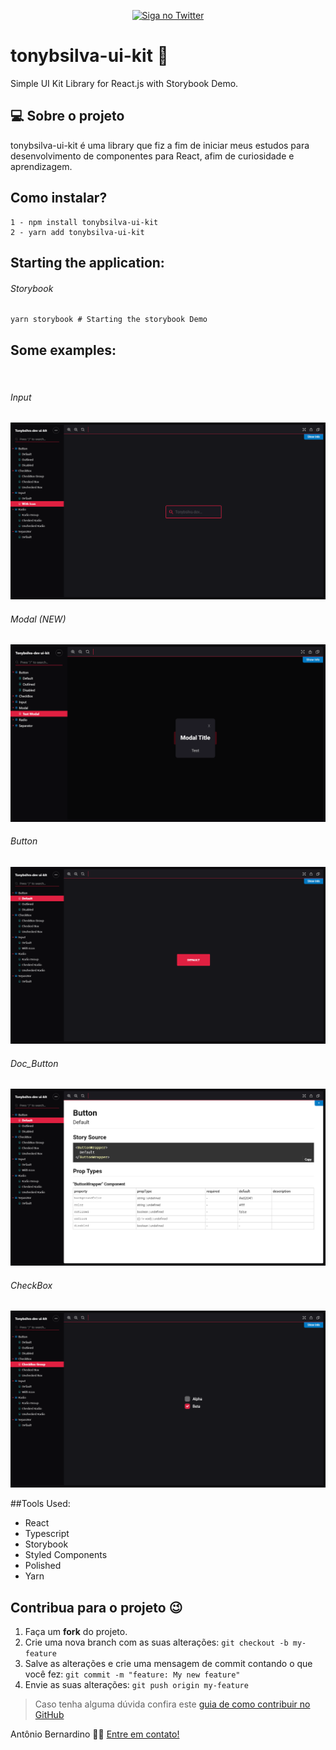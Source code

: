 <p align="center">

  <a href="https://twitter.com/tonybsilvaaa">
    <img alt="Siga no Twitter" src="https://img.shields.io/twitter/url?url=https%3A%2F%2Fgithub.com%2Ftgmarinho%2Fnlw1">
  </a>
</p>

<h1>tonybsilva-ui-kit 🎨</h1>
<span>Simple UI Kit Library for React.js with Storybook Demo.</span>

## 💻 Sobre o projeto

tonybsilva-ui-kit é uma library que fiz a fim de iniciar meus estudos para desenvolvimento de componentes para React, afim de curiosidade e aprendizagem.

##  Como instalar?
```
1 - npm install tonybsilva-ui-kit
2 - yarn add tonybsilva-ui-kit
```

## Starting the application:
<h6>Storybook</h6>

```
yarn storybook # Starting the storybook Demo
```

## Some examples:
</br>
<h6>Input</h6>
<img src="/img/input.png"/>
</br>
<h6>Modal (NEW)</h6>
<img src="/img/Modal.png"/>
</br>
<h6>Button</h6>
<img src="/img/Button.png"/>
<h6>Doc_Button</h6>
<img src="/img/Doc.png"/>
</br>
<h6>CheckBox</h6>
<img src="/img/CheckBox.png"/>
</br>

<p aling="center">



</p>

##Tools Used:
<ul>
  <li>React</li>
  <li>Typescript</li>
  <li>Storybook</li>
  <li>Styled Components</li>
  <li>Polished</li>
  <li>Yarn</li>
</ul>

## Contribua para o projeto 😉

1. Faça um **fork** do projeto.
2. Crie uma nova branch com as suas alterações: `git checkout -b my-feature`
3. Salve as alterações e crie uma mensagem de commit contando o que você fez: `git commit -m "feature: My new feature"`
4. Envie as suas alterações: `git push origin my-feature`
> Caso tenha alguma dúvida confira este [guia de como contribuir no GitHub](https://github.com/firstcontributions/first-contributions)

Antônio Bernardino 👋🏽 [Entre em contato!](https://www.linkedin.com/in/tony-silva/)
